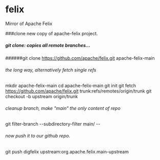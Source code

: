 # felix
Mirror of Apache Felix


###clone new copy of apache-felix project.


##### git clone: copies all remote branches...
######git clone https://github.com/apache/felix.git apache-felix-main

###### the long way, alternatively fetch single refs
mkdir apache-felix-main
cd apache-felix-main
git init
git fetch https://github.com/apache/felix.git trunk:refs/remotes/origin/trunk
git checkout -b upstream origin/trunk

###### cleanup branch, make "main" the only content of repo
git filter-branch --subdirectory-filter main/ --

###### now push it to our github repo.
git push digfelix upstream:org.apache.felix.main-upstream
